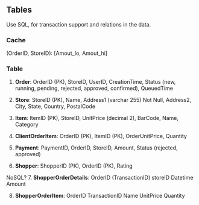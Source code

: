 ## Tables
Use SQL, for transaction support and relations in the data.
### Cache
(OrderID, StoreID): [Amout_lo, Amout_hi]

### Table
1. **Order**: OrderID (PK), StoreID, UserID, CreationTime, Status (new, running, pending, rejected, approved, confirmed), QueuedTime

2. **Store**: StoreID (PK), Name, Address1 (varchar 255) Not Null, Address2, City, State, Country, PostalCode

3. **Item**: ItemID (PK), StoreID, UnitPrice (decimal 2), BarCode, Name, Category

4. **ClientOrderItem**: OrderID (PK), ItemID (PK), OrderUnitPrice, Quantity

5. **Payment**: PaymentID, OrderID, StoreID, Amount, Status (rejected, approved)

6. **Shopper**: ShopperID (PK), OrderID (PK), Rating

NoSQL?
7. **ShopperOrderDetails**: OrderID (TransactionID) storeID Datetime Amount

8. **ShopperOrderItem**: OrderID TransactionID Name UnitPrice Quantity


